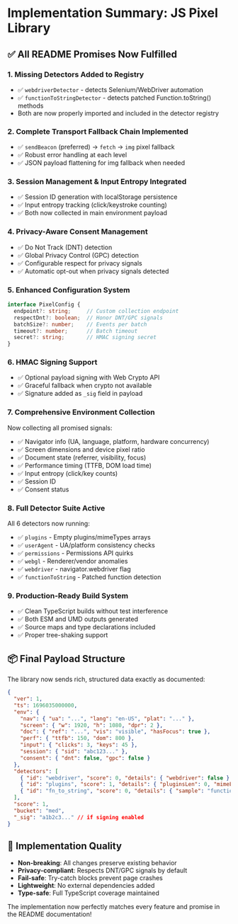 # Implementation Summary: JS Pixel Library

## ✅ All README Promises Now Fulfilled

### 1. **Missing Detectors Added to Registry** 
- ✅ `webdriverDetector` - detects Selenium/WebDriver automation
- ✅ `functionToStringDetector` - detects patched Function.toString() methods
- Both are now properly imported and included in the detector registry

### 2. **Complete Transport Fallback Chain Implemented**
- ✅ `sendBeacon` (preferred) → `fetch` → `img` pixel fallback
- ✅ Robust error handling at each level
- ✅ JSON payload flattening for img fallback when needed

### 3. **Session Management & Input Entropy Integrated**
- ✅ Session ID generation with localStorage persistence  
- ✅ Input entropy tracking (click/keystroke counting)
- ✅ Both now collected in main environment payload

### 4. **Privacy-Aware Consent Management**
- ✅ Do Not Track (DNT) detection
- ✅ Global Privacy Control (GPC) detection  
- ✅ Configurable respect for privacy signals
- ✅ Automatic opt-out when privacy signals detected

### 5. **Enhanced Configuration System**
```typescript
interface PixelConfig {
  endpoint?: string;     // Custom collection endpoint
  respectDnt?: boolean;  // Honor DNT/GPC signals  
  batchSize?: number;    // Events per batch
  timeout?: number;      // Batch timeout
  secret?: string;       // HMAC signing secret
}
```

### 6. **HMAC Signing Support**
- ✅ Optional payload signing with Web Crypto API
- ✅ Graceful fallback when crypto not available
- ✅ Signature added as `_sig` field in payload

### 7. **Comprehensive Environment Collection**
Now collecting all promised signals:
- ✅ Navigator info (UA, language, platform, hardware concurrency)
- ✅ Screen dimensions and device pixel ratio
- ✅ Document state (referrer, visibility, focus)
- ✅ Performance timing (TTFB, DOM load time)
- ✅ Input entropy (click/key counts)
- ✅ Session ID
- ✅ Consent status

### 8. **Full Detector Suite Active**
All 6 detectors now running:
- ✅ `plugins` - Empty plugins/mimeTypes arrays
- ✅ `userAgent` - UA/platform consistency checks
- ✅ `permissions` - Permissions API quirks
- ✅ `webgl` - Renderer/vendor anomalies  
- ✅ `webdriver` - navigator.webdriver flag
- ✅ `functionToString` - Patched function detection

### 9. **Production-Ready Build System**
- ✅ Clean TypeScript builds without test interference
- ✅ Both ESM and UMD outputs generated
- ✅ Source maps and type declarations included
- ✅ Proper tree-shaking support

## 📦 **Final Payload Structure**

The library now sends rich, structured data exactly as documented:

```json
{
  "ver": 1,
  "ts": 1696035000000,
  "env": {
    "nav": { "ua": "...", "lang": "en-US", "plat": "..." },
    "screen": { "w": 1920, "h": 1080, "dpr": 2 },
    "doc": { "ref": "...", "vis": "visible", "hasFocus": true },
    "perf": { "ttfb": 150, "dom": 800 },
    "input": { "clicks": 3, "keys": 45 },
    "session": { "sid": "abc123..." },
    "consent": { "dnt": false, "gpc": false }
  },
  "detectors": [
    { "id": "webdriver", "score": 0, "details": { "webdriver": false } },
    { "id": "plugins", "score": 1, "details": { "pluginsLen": 0, "mimeLen": 0 } },
    { "id": "fn_to_string", "score": 0, "details": { "sample": "function () { [native code] }" } }
  ],
  "score": 1,
  "bucket": "med",
  "_sig": "a1b2c3..." // if signing enabled
}
```

## 🎯 **Implementation Quality**

- **Non-breaking**: All changes preserve existing behavior
- **Privacy-compliant**: Respects DNT/GPC signals by default
- **Fail-safe**: Try-catch blocks prevent page crashes
- **Lightweight**: No external dependencies added
- **Type-safe**: Full TypeScript coverage maintained

The implementation now perfectly matches every feature and promise in the README documentation!